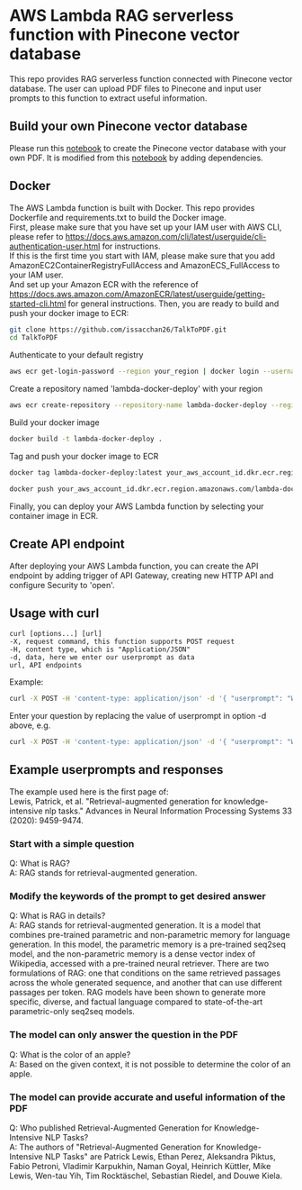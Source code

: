 # AWS Lambda RAG serverless function with Pinecone vector database
This repo provides RAG serverless function connected with Pinecone vector database. The user can upload PDF files to Pinecone and input user prompts to this function to extract useful information.

## Build your own Pinecone vector database
Please run this [notebook](https://colab.research.google.com/drive/16Dj6xKIqDUL9Csu5tAEeo3n7x10h0tvZ?usp=sharing) to create the Pinecone vector database with your own PDF. It is modified from this [notebook](https://github.com/gkamradt/langchain-tutorials/blob/main/data_generation/Ask%20A%20Book%20Questions.ipynb) by adding dependencies.

## Docker
The AWS Lambda function is built with Docker. This repo provides Dockerfile and requirements.txt to build the Docker image.  
First, please make sure that you have set up your IAM user with AWS CLI, please refer to https://docs.aws.amazon.com/cli/latest/userguide/cli-authentication-user.html for instructions.  
If this is the first time you start with IAM, please make sure that you add AmazonEC2ContainerRegistryFullAccess and AmazonECS_FullAccess to your IAM user.  
And set up your Amazon ECR with the reference of https://docs.aws.amazon.com/AmazonECR/latest/userguide/getting-started-cli.html for general instructions. Then, you are ready to build and push your docker image to ECR:  
```bash
git clone https://github.com/issacchan26/TalkToPDF.git
cd TalkToPDF
```
Authenticate to your default registry
```bash
aws ecr get-login-password --region your_region | docker login --username AWS --password-stdin your_aws_account_id.dkr.ecr.region.amazonaws.com
```
Create a repository named 'lambda-docker-deploy' with your region
```bash
aws ecr create-repository --repository-name lambda-docker-deploy --region your_region
```
Build your docker image
```bash
docker build -t lambda-docker-deploy .
```
Tag and push your docker image to ECR
```bash
docker tag lambda-docker-deploy:latest your_aws_account_id.dkr.ecr.region.amazonaws.com/lambda-docker-deploy:latest
```
```bash
docker push your_aws_account_id.dkr.ecr.region.amazonaws.com/lambda-docker-deploy:latest
```
Finally, you can deploy your AWS Lambda function by selecting your container image in ECR.
## Create API endpoint
After deploying your AWS Lambda function, you can create the API endpoint by adding trigger of API Gateway, creating new HTTP API and configure Security to 'open'.
## Usage with curl
```
curl [options...] [url]  
-X, request command, this function supports POST request  
-H, content type, which is "Application/JSON"  
-d, data, here we enter our userprompt as data  
url, API endpoints  
```
Example:
```bash
curl -X POST -H 'content-type: application/json' -d '{ "userprompt": "Who published Retrieval-Augmented Generation for Knowledge-Intensive NLP Tasks?" }' https://your_api_endpoints_of_talktopdf/ 
```
Enter your question by replacing the value of userprompt in option -d above, e.g.
```bash
curl -X POST -H 'content-type: application/json' -d '{ "userprompt": "What is RAG?" }' https://your_api_endpoints_of_talktopdf/
```
## Example userprompts and responses
The example used here is the first page of:  
Lewis, Patrick, et al. "Retrieval-augmented generation for knowledge-intensive nlp tasks." Advances in Neural Information Processing Systems 33 (2020): 9459-9474.

### Start with a simple question
Q: What is RAG?  
A: RAG stands for retrieval-augmented generation.  
### Modify the keywords of the prompt to get desired answer
Q: What is RAG in details?  
A: RAG stands for retrieval-augmented generation. It is a model that combines  pre-trained parametric and non-parametric memory for language generation. In this model, the parametric memory is a pre-trained seq2seq model, and the non-parametric memory is a dense vector index of Wikipedia, accessed with a pre-trained neural retriever. There are two formulations of RAG: one that conditions on the same retrieved passages across the whole generated sequence, and another that can use different passages per token. RAG models have been shown to generate more specific, diverse, and factual language compared to state-of-the-art parametric-only seq2seq models.  
### The model can only answer the question in the PDF
Q: What is the color of an apple?  
A: Based on the given context, it is not possible to determine the color of an apple.  
### The model can provide accurate and useful information of the PDF 
Q: Who published Retrieval-Augmented Generation for Knowledge-Intensive NLP Tasks?  
A: The authors of "Retrieval-Augmented Generation for Knowledge-Intensive NLP Tasks" are Patrick Lewis, Ethan Perez, Aleksandra Piktus, Fabio Petroni, Vladimir Karpukhin, Naman Goyal, Heinrich Küttler, Mike Lewis, Wen-tau Yih, Tim Rocktäschel, Sebastian Riedel, and Douwe Kiela.  
